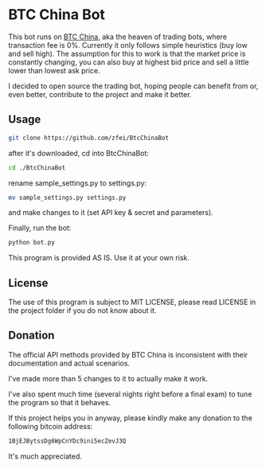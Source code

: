BTC China Bot
===========

This bot runs on [BTC China](https://vip.btcchina.com), aka the heaven of trading bots, where transaction fee is 0%.
Currently it only follows simple heuristics (buy low and sell high). The assumption for this to work is that the market price is constantly changing, you can also buy at highest bid price and sell a little lower than lowest ask price.

I decided to open source the trading bot, hoping people can benefit from or, even better, contribute to the project and make it better.

Usage
---

``` bash
git clone https://github.com/zfei/BtcChinaBot
```
after it's downloaded, cd into BtcChinaBot:
``` bash
cd ./BtcChinaBot
```
rename sample_settings.py to settings.py:
``` bash
mv sample_settings.py settings.py
```
and make changes to it (set API key & secret and parameters).

Finally, run the bot:
``` bash
python bot.py
```
This program is provided AS IS. Use it at your own risk.

License
---

The use of this program is subject to MIT LICENSE, please read LICENSE in the project folder if you do not know about it.

Donation
---

The official API methods provided by BTC China is inconsistent with their documentation and actual scenarios.

I've made more than 5 changes to it to actually make it work.

I've also spent much time (several nights right before a final exam) to tune the program so that it behaves.

If this project helps you in anyway, please kindly make any donation to the following bitcoin address:

``` bash
1BjEJBytssDg6WpCnYDc9ini5ecZevJ3Q
```

It's much appreciated.
